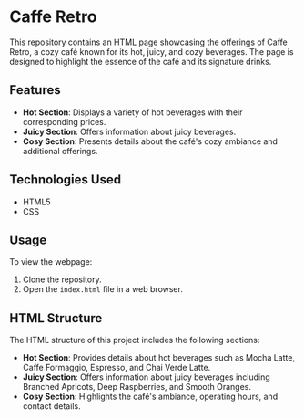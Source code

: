 # Caffe Retro

This repository contains an HTML page showcasing the offerings of Caffe Retro, a cozy café known for its hot, juicy, and cozy beverages. The page is designed to highlight the essence of the café and its signature drinks.

## Features

- **Hot Section**: Displays a variety of hot beverages with their corresponding prices.
- **Juicy Section**: Offers information about juicy beverages. 
- **Cosy Section**: Presents details about the café's cozy ambiance and additional offerings. 

## Technologies Used

- HTML5
- CSS

## Usage

To view the webpage:
1. Clone the repository.
2. Open the `index.html` file in a web browser.

## HTML Structure

The HTML structure of this project includes the following sections:

- **Hot Section**: Provides details about hot beverages such as Mocha Latte, Caffe Formaggio, Espresso, and Chai Verde Latte.
- **Juicy Section**: Offers information about juicy beverages including Branched Apricots, Deep Raspberries, and Smooth Oranges.
- **Cosy Section**: Highlights the café's ambiance, operating hours, and contact details.

